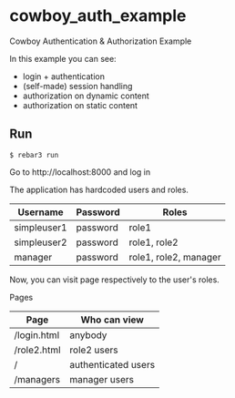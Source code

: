 cowboy_auth_example
=====

Cowboy Authentication & Authorization Example

In this example you can see:
- login + authentication
- (self-made) session handling
- authorization on dynamic content
- authorization on static content

Run
-----

    $ rebar3 run

Go to http://localhost:8000 and log in

The application has hardcoded users and roles.

| Username    | Password | Roles                 |
|-------------|----------|-----------------------|
| simpleuser1 | password | role1                 |
| simpleuser2 | password | role1, role2          |
| manager     | password | role1, role2, manager |

Now, you can visit page respectively to the user's roles.

Pages

| Page        | Who can view        |
|-------------|---------------------|
| /login.html | anybody             |
| /role2.html | role2 users         |
| /           | authenticated users |
| /managers   | manager users       |


